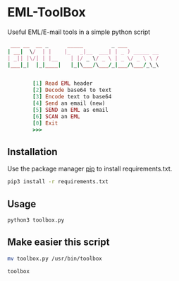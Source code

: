 # EML-ToolBox

Useful EML/E-mail tools in a simple python script

```ruby
 ___ __  __ _      _____         _ ___
| __|  \/  | |    |_   _|__  ___| | _ ) _____ __
| _|| |\/| | |__    | |/ _ \/ _ \ | _ \/ _ \ \ /
|___|_|  |_|____|   |_|\___/\___/_|___/\___/_\_\


        [1] Read EML header
        [2] Decode base64 to text
        [3] Encode text to base64
        [4] Send an email (new)
        [5] SEND an EML as email
        [6] SCAN an EML
        [0] Exit
        >>>
```

## Installation
Use the package manager [pip](https://pip.pypa.io/en/stable/) to install requirements.txt.

```bash
pip3 install -r requirements.txt
```

## Usage

```bash
python3 toolbox.py
```

## Make easier this script
```bash
mv toolbox.py /usr/bin/toolbox

toolbox
```
